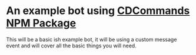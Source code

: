 # An example bot using [CDCommands NPM Package](https://npmjs.com/package/cdcommands)

This will be a basic ish example bot, it will be using a custom message event and will cover all the basic things you will need.

